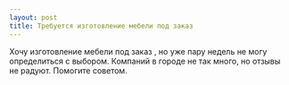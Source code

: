 ```yaml
---
layout: post 
title: Требуется изготовление мебели под заказ ‌‌ 
--- 
```

Хочу изготовление мебели под заказ ‌‌, но уже пару недель не могу определиться с выбором. Компаний в городе не так много, но отзывы не радуют. Помогите советом.